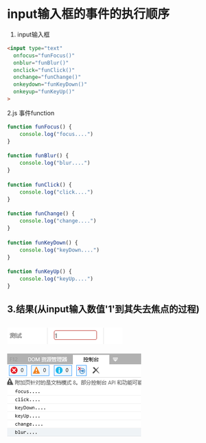 # input输入框的事件的执行顺序
1. input输入框
```html
<input type="text" 
  onfocus="funFocus()" 
  onblur="funBlur()" 
  onclick="funClick()" 
  onchange="funChange()" 
  onkeydown="funKeyDown()" 
  onkeyup="funKeyUp()"
>
```
2.js 事件function
```js
function funFocus() {
    console.log("focus....")
}

function funBlur() {
    console.log("blur....")
}

function funClick() {
    console.log("click....")
}

function funChange() {
    console.log("change....")
}

function funKeyDown() {
    console.log("keyDown....")
}

function funKeyUp() {
    console.log("keyUp....")
}
```
3.结果(从input输入数值'1'到其失去焦点的过程)
---
![inputEvents.png](pictures/inputEvents.png)
---
![inputEventsResult.png](pictures/inputEventsResult.png)
